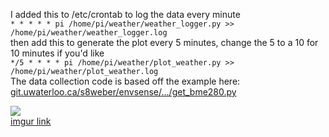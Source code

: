 I added this to /etc/crontab to log the data every minute  
`* * * * * pi /home/pi/weather/weather_logger.py >> /home/pi/weather/weather_logger.log`  
then add this to generate the plot every 5 minutes, change the 5 to a 10 for 10 minutes if you'd like  
`*/5 * * * * pi /home/pi/weather/plot_weather.py >> /home/pi/weather/plot_weather.log`  
The data collection code is based off the example here:  
[git.uwaterloo.ca/s8weber/envsense/.../get_bme280.py](https://git.uwaterloo.ca/s8weber/envsense/-/blob/0f5fbc485d479482897d6cac5f147a8203cd214a/get_bme280.py)  

![](https://i.imgur.com/3bL5se7.png)  
[imgur link](https://imgur.com/a/gtaP7zo)
